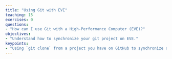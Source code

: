 ```yaml
---
title: "Using Git with EVE"
teaching: 15
exercises: 0
questions:
- "How can I use Git with a High-Performance Computer (EVE)?"
objectives:
- "Understand how to synchronize your git project on EVE."
keypoints:
- "Using `git clone` from a project you have on GitHub to synchronize on EVE."
---
```

